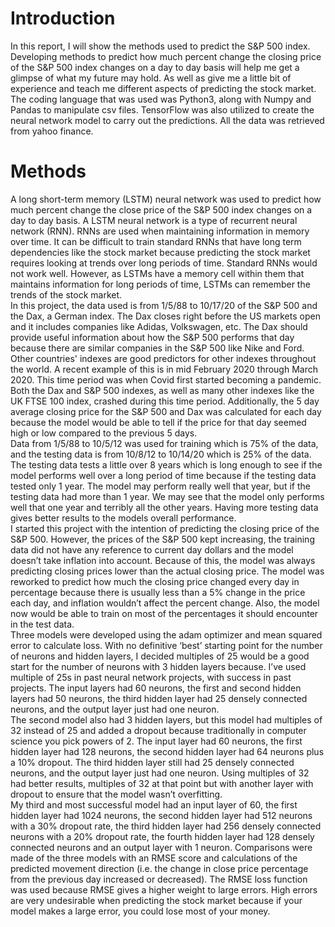 # Introduction
In this report, I will show the methods used to predict the S&P 500 index. Developing methods to predict how much percent change the closing price of the S&P 500 index changes on a day to day basis will help me get a glimpse of what my future may hold. As well as give me a little bit of experience and teach me different aspects of predicting the stock market. The coding language that was used was Python3, along with Numpy and Pandas to manipulate csv files. TensorFlow was also utilized to create the neural network model to carry out the predictions. All the data was retrieved from yahoo finance. 
# Methods
A long short-term memory (LSTM) neural network was used to predict how much percent change the close price of the S&P 500 index changes on a day to day basis. A LSTM neural network is a type of recurrent neural network (RNN). RNNs are used when maintaining information in memory over time. It can be difficult to train standard RNNs that have long term dependencies like the stock market because predicting the stock market requires looking at trends over long periods of time. Standard RNNs would not work well. However, as LSTMs have a memory cell within them that maintains information for long periods of time, LSTMs can remember the trends of the stock market.\
In this project,  the data used is from 1/5/88 to 10/17/20 of the S&P 500 and the Dax, a German index. The Dax closes right before the US markets open and it includes companies like Adidas, Volkswagen, etc. The Dax should provide useful information about how the S&P 500 performs that day because there are similar companies in the S&P 500 like Nike and Ford. Other countries' indexes are good predictors for other indexes throughout the world. A recent example of this is in mid February 2020 through March 2020. This time period was when Covid first started becoming a pandemic. Both the Dax and S&P 500 indexes, as well as many other indexes like the UK FTSE 100 index, crashed during this time period. Additionally, the 5 day average closing price for the S&P 500 and Dax was calculated for each day because the model would be able to tell if the price for that day seemed high or low compared to the previous 5 days.\
Data from 1/5/88 to 10/5/12 was used for training which is 75% of the data, and the testing data is from 10/8/12 to 10/14/20 which is 25% of the data. The testing data tests a little over 8 years which is long enough to see if the model performs well over a long period of time because if the testing data tested only 1 year. The model may perform really well that year, but if the testing data had more than 1 year. We may see that the model only performs well that one year and terribly all the other years. Having more testing data gives better results to the models overall performance.\
	I started this project with the intention of predicting the closing price of the S&P 500. However,  the prices of the S&P 500 kept increasing, the training data did not have any reference to current day dollars and the model doesn’t take inflation into account. Because of this, the model was always predicting closing prices lower than the actual closing price. The model was reworked to predict how much the closing price changed every day in percentage because there is usually less than a 5% change in the price each day, and inflation wouldn’t affect the percent change. Also, the model now would be able to train on most of the percentages it should encounter in the test data.\
Three models were developed using the adam optimizer and mean squared error to calculate loss. With no definitive ‘best’ starting point for the number of neurons and hidden layers, I decided multiples of 25 would be a good start for the number of neurons with 3 hidden layers because. I’ve used multiple of 25s in past neural network projects, with success in past projects. The input layers had 60 neurons, the first and second hidden layers had 50 neurons, the third hidden layer had 25 densely connected neurons, and the output layer just had one neuron.\
The second model also had 3 hidden layers, but this model had multiples of 32 instead of 25 and added a dropout because traditionally in computer science you pick powers of 2. The input layer had 60 neurons, the first hidden layer had 128 neurons, the second hidden layer had 64 neurons plus a 10% dropout. The third hidden layer still had 25 densely connected neurons, and the output layer just had one neuron. Using multiples of 32 had better results, multiples of 32  at that point but with another layer with dropout to ensure that the model wasn’t overfitting. \
My third and most successful model had an input layer of 60, the first hidden layer had 1024 neurons, the second hidden layer had 512 neurons with a 30% dropout rate, the third hidden layer had 256 densely connected neurons with a 20% dropout rate, the fourth hidden layer had 128 densely connected neurons and an output layer with 1 neuron. Comparisons were made of the three models with an RMSE score and calculations of the predicted movement direction (i.e. the change in close price percentage from the previous day increased or decreased). The RMSE loss function was used because RMSE gives a higher weight to large errors. High errors are very undesirable when predicting the stock market because if your model makes a large error, you could lose most of your money.
